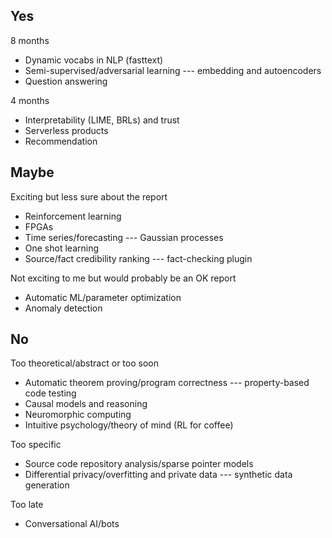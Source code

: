 ## Yes

8 months

- Dynamic vocabs in NLP (fasttext)
- Semi-supervised/adversarial learning --- embedding and autoencoders
- Question answering 

4 months

- Interpretability (LIME, BRLs) and trust
- Serverless products
- Recommendation

## Maybe

Exciting but less sure about the report

- Reinforcement learning
- FPGAs
- Time series/forecasting --- Gaussian processes
- One shot learning
- Source/fact credibility ranking --- fact-checking plugin

Not exciting to me but would probably be an OK report

- Automatic ML/parameter optimization
- Anomaly detection

## No

Too theoretical/abstract or too soon

- Automatic theorem proving/program correctness --- property-based code testing
- Causal models and reasoning
- Neuromorphic computing
- Intuitive psychology/theory of mind (RL for coffee)

Too specific

- Source code repository analysis/sparse pointer models
- Differential privacy/overfitting and private data --- synthetic data
  generation

Too late

- Conversational AI/bots
